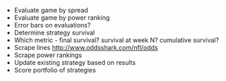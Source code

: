 * Evaluate game by spread
* Evaluate game by power ranking
* Error bars on evaluations?
* Determine strategy survival
* Which metric - final survival? survival at week N? cumulative survival?
* Scrape lines
  http://www.oddsshark.com/nfl/odds
* Scrape power rankings
* Update existing strategy based on results
* Score portfolio of strategies
